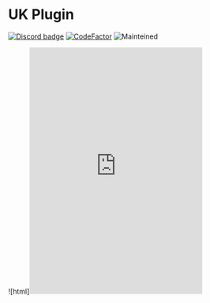 # UK Plugin
[![Discord badge](https://img.shields.io/badge/discord-working-purple.svg)](https://discord.gg/MvTQRAs)
[![CodeFactor](https://www.codefactor.io/repository/github/uk-gov-like/uk-plugin/badge)](https://www.codefactor.io/repository/github/uk-gov-like/uk-plugin)
![Mainteined](https://img.shields.io/badge/Maintained-yes-green.svg)

![html]<iframe src="https://ptb.discordapp.com/widget?id=762817076238745620&theme=dark" width="350" height="500" allowtransparency="true" frameborder="0" sandbox="allow-popups allow-popups-to-escape-sandbox allow-same-origin allow-scripts"></iframe>
